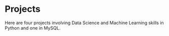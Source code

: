 # Projects

Here are four projects involving Data Science and Machine Learning skills in Python and one in MySQL.

